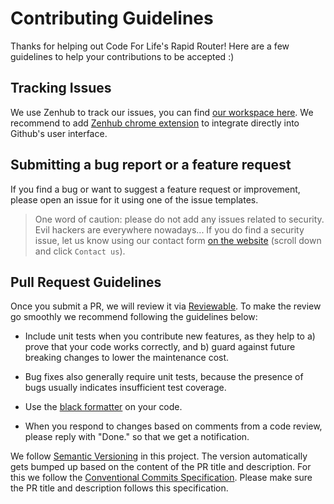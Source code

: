 # Contributing Guidelines

Thanks for helping out Code For Life's Rapid Router! Here are a few guidelines to help your contributions to be accepted :)

## Tracking Issues

We use Zenhub to track our issues, you can find [our workspace here](https://github.com/ocadotechnology/rapid-router#workspaces/code-for-life-development-56f2afba6e54555c586f6db3/board?repos=39072690,22154147,18399425,49142916,219226351).
We recommend to add [Zenhub chrome extension](https://www.zenhub.com/extension) to integrate directly into Github's user interface.

## Submitting a bug report or a feature request

If you find a bug or want to suggest a feature request or improvement, please open an issue for it using one of the issue templates.

> One word of caution: please do not add any issues related to security. Evil hackers are everywhere nowadays... If you do find a security issue, let us know using our contact form [on the website][c4l] (scroll down and click `Contact us`).

## Pull Request Guidelines

Once you submit a PR, we will review it via [Reviewable](https://reviewable.io/). To make the review go smoothly we recommend following the guidelines below:

- Include unit tests when you contribute new features, as they help to a) prove that your code works correctly, and b) guard against future breaking changes to lower the maintenance cost.

- Bug fixes also generally require unit tests, because the presence of bugs usually indicates insufficient test coverage.

- Use the [black formatter](https://black.readthedocs.io/en/stable/installation_and_usage.html) on your code.

- When you respond to changes based on comments from a code review, please reply with "Done." so that we get a notification.

We follow [Semantic Versioning](https://semver.org/) in this project. The version automatically gets bumped up based on the content of the PR title and description. For this we follow the [Conventional Commits Specification](https://www.conventionalcommits.org). Please make sure the PR title and description follows this specification.

[c4l]: https://www.codeforlife.education/
